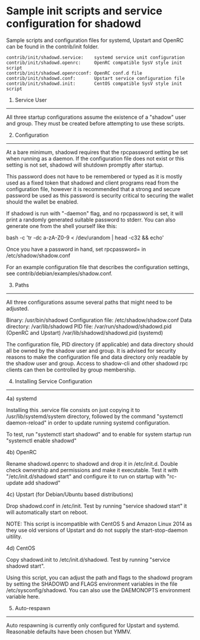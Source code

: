 Sample init scripts and service configuration for shadowd
==========================================================

Sample scripts and configuration files for systemd, Upstart and OpenRC
can be found in the contrib/init folder.

    contrib/init/shadowd.service:    systemd service unit configuration
    contrib/init/shadowd.openrc:     OpenRC compatible SysV style init script
    contrib/init/shadowd.openrcconf: OpenRC conf.d file
    contrib/init/shadowd.conf:       Upstart service configuration file
    contrib/init/shadowd.init:       CentOS compatible SysV style init script

1. Service User
---------------------------------

All three startup configurations assume the existence of a "shadow" user
and group.  They must be created before attempting to use these scripts.

2. Configuration
---------------------------------

At a bare minimum, shadowd requires that the rpcpassword setting be set
when running as a daemon.  If the configuration file does not exist or this
setting is not set, shadowd will shutdown promptly after startup.

This password does not have to be remembered or typed as it is mostly used
as a fixed token that shadowd and client programs read from the configuration
file, however it is recommended that a strong and secure password be used
as this password is security critical to securing the wallet should the
wallet be enabled.

If shadowd is run with "-daemon" flag, and no rpcpassword is set, it will
print a randomly generated suitable password to stderr.  You can also
generate one from the shell yourself like this:

bash -c 'tr -dc a-zA-Z0-9 < /dev/urandom | head -c32 && echo'

Once you have a password in hand, set rpcpassword= in /etc/shadow/shadow.conf

For an example configuration file that describes the configuration settings,
see contrib/debian/examples/shadow.conf.

3. Paths
---------------------------------

All three configurations assume several paths that might need to be adjusted.

Binary:              /usr/bin/shadowd
Configuration file:  /etc/shadow/shadow.conf
Data directory:      /var/lib/shadowd
PID file:            /var/run/shadowd/shadowd.pid (OpenRC and Upstart)
                     /var/lib/shadowd/shadowd.pid (systemd)

The configuration file, PID directory (if applicable) and data directory
should all be owned by the shadow user and group.  It is advised for security
reasons to make the configuration file and data directory only readable by the
shadow user and group.  Access to shadow-cli and other shadowd rpc clients
can then be controlled by group membership.

4. Installing Service Configuration
-----------------------------------

4a) systemd

Installing this .service file consists on just copying it to
/usr/lib/systemd/system directory, followed by the command
"systemctl daemon-reload" in order to update running systemd configuration.

To test, run "systemctl start shadowd" and to enable for system startup run
"systemctl enable shadowd"

4b) OpenRC

Rename shadowd.openrc to shadowd and drop it in /etc/init.d.  Double
check ownership and permissions and make it executable.  Test it with
"/etc/init.d/shadowd start" and configure it to run on startup with
"rc-update add shadowd"

4c) Upstart (for Debian/Ubuntu based distributions)

Drop shadowd.conf in /etc/init.  Test by running "service shadowd start"
it will automatically start on reboot.

NOTE: This script is incompatible with CentOS 5 and Amazon Linux 2014 as they
use old versions of Upstart and do not supply the start-stop-daemon uitility.

4d) CentOS

Copy shadowd.init to /etc/init.d/shadowd. Test by running "service shadowd start".

Using this script, you can adjust the path and flags to the shadowd program by
setting the SHADOWD and FLAGS environment variables in the file
/etc/sysconfig/shadowd. You can also use the DAEMONOPTS environment variable here.

5. Auto-respawn
-----------------------------------

Auto respawning is currently only configured for Upstart and systemd.
Reasonable defaults have been chosen but YMMV.
